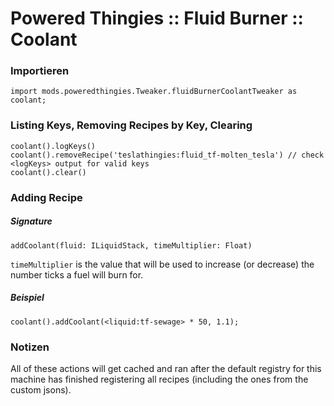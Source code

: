 # Powered Thingies :: Fluid Burner :: Coolant

### Importieren

```zenscript
import mods.poweredthingies.Tweaker.fluidBurnerCoolantTweaker as coolant;
```

### Listing Keys, Removing Recipes by Key, Clearing

```zenscript
coolant().logKeys()
coolant().removeRecipe('teslathingies:fluid_tf-molten_tesla') // check <logKeys> output for valid keys
coolant().clear()
```

### Adding Recipe

##### Signature

```zenscript
addCoolant(fluid: ILiquidStack, timeMultiplier: Float)
```

`timeMultiplier` is the value that will be used to increase (or decrease) the number ticks a fuel will burn for.

##### Beispiel

```zenscript
coolant().addCoolant(<liquid:tf-sewage> * 50, 1.1);
```

### Notizen

All of these actions will get cached and ran after the default registry for this machine has finished registering all recipes (including the ones from the custom jsons).